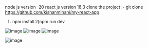 
node js version -20
react js version 18.3
clone the project :- git clone https://github.com/kishanmihani/my-react-app
 1) npm install
2)npm run dev


![image](https://github.com/user-attachments/assets/5f1840b6-fbfb-4dcd-9885-06ac8489617b)
![image](https://github.com/user-attachments/assets/f2c2847e-892c-45a0-910e-f92be05f5250)
![image](https://github.com/user-attachments/assets/32e48b37-a354-4d42-85a3-fe28b0b4ba2a)


![image](https://github.com/user-attachments/assets/ab80f7fe-6ae9-49bb-84fd-b7445c84cd85)

